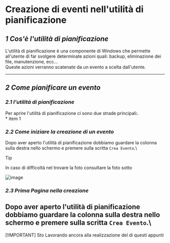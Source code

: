 # **Creazione di eventi nell'utilità di pianificazione**

## ***1  Cos'è l'utilità di pianificazione***
L'utilità di pianificazione è una componente di Windows che permette all'utente di far svolgere determinate azioni quali: backup, eliminazione dei file, manutenzione, ecc...\
Queste azioni verranno scatenate da un evento a scelta dall'utente.

---
## ***2  Come pianificare un evento***
### ***2.1  l'utilità di pianificazione***
Per aprire l'utilità di pianificazione ci sono due strade principali:.\
    * item 1
### ***2.2  Come iniziare la creazione di un evento***
Dopo aver aperto l'utilità di pianificazione dobbiamo guardare la colonna sulla destra nello schermo e premere sulla scritta `Crea Evento`.\

> [!TIP]
>In caso di difficoltà nel trovare la foto consultare la foto sotto

![image](img\img1.png)

### ***2.3  Prima Pagina nella creazione***
Dopo aver aperto l'utilità di pianificazione dobbiamo guardare la colonna sulla destra nello schermo e premere sulla scritta `Crea Evento`.\
---

[!IMPORTANT] Sto Lavorando ancora alla realizzazione del di questi appunti
